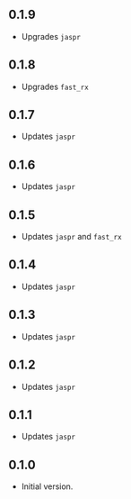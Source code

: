 ## 0.1.9
- Upgrades `jaspr`

## 0.1.8
- Upgrades `fast_rx`

## 0.1.7
- Updates `jaspr`

## 0.1.6
- Updates `jaspr`

## 0.1.5
- Updates `jaspr` and `fast_rx`

## 0.1.4
- Updates `jaspr`

## 0.1.3
- Updates `jaspr`

## 0.1.2
- Updates `jaspr`

## 0.1.1
- Updates `jaspr`

## 0.1.0
- Initial version.
